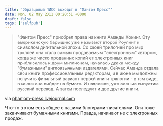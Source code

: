 ```yaml
---
title: 'Образцовый ПИСС выходит в "Фантом Пресс"'
date: Mon, 02 May 2011 00:20:51 +0000
draft: false
tags: ['selfpub']
---
```


> "Фантом Пресс" приобрел права на книги Аманды Хокинг. Эту американскую барышню уже называют второй Роулинг и символом дигитальной эпохи. Со своей трилогией про мир троллей она стала самым продаваемым "электронным" автором, когда же число проданных копий ее электронных книг приблизилось к двум миллионам, началась драка между "бумажными" англоязычными издателями. Сейчас Аманда отдала свои книги профессиональным редакторам, и в июне мы должны получить финальный вариант первой книги трилогии - в том виде, в каком она выйдет на бумаге. И надеемся, уже осенью выпустим русский перевод. А затем последуют и две другие книги.

via [phantom-press.livejournal.com](http://phantom-press.livejournal.com/84992.html)

Что-то в этом есть общее с нашими блогерами-писателями. Они тоже заканчивают бумажными книгами. Правда, начинают не с электронных продаж.